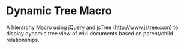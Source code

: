 Dynamic Tree Macro
==================

A hierarchy Macro using jQuery and jsTree (http://www.jstree.com) to display dynamic tree view of wiki documents based on parent/child relationships.
